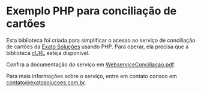 # Exemplo PHP para conciliação de cartões
Esta biblioteca foi criada para simplificar o acesso ao serviço de conciliação de cartões da [Exato Soluções](https://exatosolucoes.com.br) usando PHP. Para operar, ela precisa que a biblioteca [cURL](https://www.php.net/manual/pt_BR/book.curl.php) esteja disponível.

Confira a documentação do serviço em [WebserviceConciliacao.pdf](https://exatoapps.com.br/docs/WebserviceConciliacao.pdf).

Para mais informações sobre o serviço, entre em contato consco em [contato@exatosolucoes.com.br](mailto:contato@exatosolucoes.com.br). 
